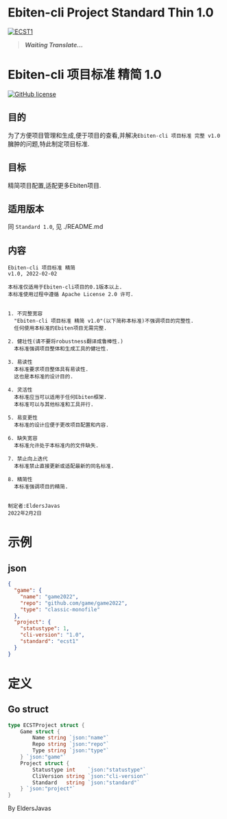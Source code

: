# Ebiten-cli Project Standard Thin 1.0

[![ECST1](https://img.shields.io/static/v1?label=EPS&message=Ebiten-cli%20Project%20Standard%20Thin%201.0&color=db5620&style=flat-square&link=https://github.com/ebitenpot/standard&link=https://github.com/EbitenPot/Standard/blob/master/standard1/ecst1.md)]()

> _**Waiting Translate...**_

# Ebiten-cli 项目标准 精简 1.0

[![GitHub license](https://img.shields.io/github/license/EldersJavas/ebiten-cli?logo=apache&logoColor=red&style=flat-square)](https://github.com/EldersJavas/ebiten-cli/blob/master/LICENSE)

## 目的
为了方便项目管理和生成,便于项目的查看,并解决`Ebiten-cli 项目标准 完整 v1.0`臃肿的问题,特此制定项目标准.

## 目标
精简项目配置,适配更多Ebiten项目.

## 适用版本
同 `Standard 1.0`, 见 ./README.md

## 内容

```text
Ebiten-cli 项目标准 精简 
v1.0, 2022-02-02

本标准仅适用于Ebiten-cli项目的0.1版本以上.
本标准使用过程中遵循 Apache License 2.0 许可.


1. 不完整宽容
  "Ebiten-cli 项目标准 精简 v1.0"(以下简称本标准)不强调项目的完整性.
  任何使用本标准的Ebiten项目无需完整.
  
2. 健壮性(请不要将robustness翻译成鲁棒性.)
  本标准强调项目整体和生成工具的健壮性.

3. 易读性
  本标准要求项目整体具有易读性.
  这也是本标准的设计目的.

4. 灵活性
  本标准应当可以适用于任何Ebiten框架.
  本标准可以与其他标准和工具并行.
  
5. 易变更性
  本标准的设计应便于更改项目配置和内容.

6. 缺失宽容
  本标准允许处于本标准内的文件缺失.
  
7. 禁止向上迭代
  本标准禁止直接更新或适配最新的同名标准.

8. 精简性
  本标准强调项目的精简.
  
  
制定者:EldersJavas
2022年2月2日
```

# 示例

## json
```json
{
  "game": {
    "name": "game2022",
    "repo": "github.com/game/game2022",
    "type": "classic-monofile"
  },
  "project": {
    "statustype": 1,
    "cli-version": "1.0",
    "standard": "ecst1"
  }
}
```

# 定义

## Go struct

```go
type ECSTProject struct {
    Game struct {
        Name string `json:"name"`
        Repo string `json:"repo"`
        Type string `json:"type"`
    } `json:"game"`
    Project struct {
        Statustype int    `json:"statustype"`
        CliVersion string `json:"cli-version"`
        Standard   string `json:"standard"`
    } `json:"project"`
}
```

By EldersJavas